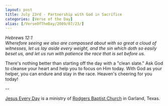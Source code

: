 ```yaml
---
layout: post
title: July 23rd - Partnership with God in Sacrifice
categories: [Verse of the Day]
alias: [/VerseOfTheDay/2009/07/23/]
---
```


_Hebrews 12:1  
Wherefore seeing we also are compassed about with so great a cloud
of witnesses, let us lay aside every weight, and the sin which doth
so easily beset us, and let us run with patience the race that is set
before us._

There's nothing better than starting off the day with a "clean
slate." Ask God to cleanse your heart and help you to focus on Him
today. With God as your helper, you can endure and stay in the race.
Heaven's cheering for you today!

 --

<a href=http://jesuseveryday.net>Jesus Every Day</a> is a ministry of <a href=http://rodgersbaptist.net>Rodgers Baptist Church</a> in Garland, Texas.
